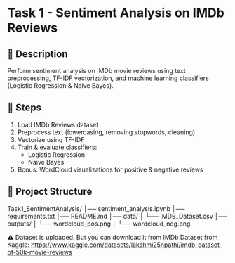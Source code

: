 # Task 1 - Sentiment Analysis on IMDb Reviews

## 📌 Description
Perform sentiment analysis on IMDb movie reviews using text preprocessing, TF-IDF vectorization, and machine learning classifiers (Logistic Regression & Naive Bayes).

## 🔧 Steps
1. Load IMDb Reviews dataset
2. Preprocess text (lowercasing, removing stopwords, cleaning)
3. Vectorize using TF-IDF
4. Train & evaluate classifiers:
   - Logistic Regression
   - Naive Bayes
5. Bonus: WordCloud visualizations for positive & negative reviews

## 📂 Project Structure

Task1_SentimentAnalysis/
│── sentiment_analysis.ipynb
│── requirements.txt
│── README.md
│── data/
│ └── IMDB_Dataset.csv
│── outputs/
│ └── wordcloud_pos.png
│ └── wordcloud_neg.png

⚠️ Dataset is uploaded. But you can download it from IMDb Dataset from Kaggle:
https://www.kaggle.com/datasets/lakshmi25npathi/imdb-dataset-of-50k-movie-reviews